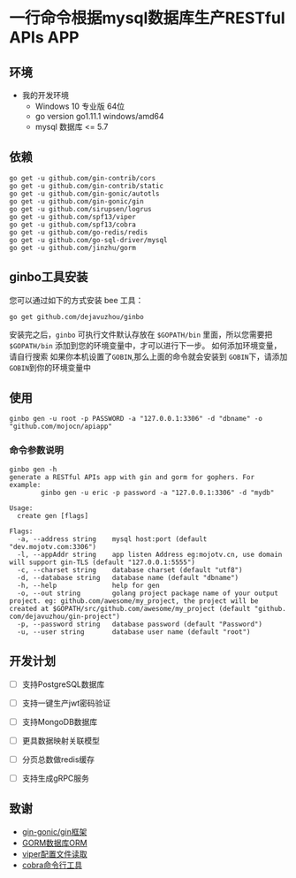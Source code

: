 # 一行命令根据mysql数据库生产RESTful APIs APP
## 环境
- 我的开发环境
    - Windows 10 专业版 64位
    - go version go1.11.1 windows/amd64
    - mysql 数据库 <= 5.7

## 依赖
```shell
go get -u github.com/gin-contrib/cors
go get -u github.com/gin-contrib/static
go get -u github.com/gin-gonic/autotls
go get -u github.com/gin-gonic/gin
go get -u github.com/sirupsen/logrus
go get -u github.com/spf13/viper
go get -u github.com/spf13/cobra
go get -u github.com/go-redis/redis
go get -u github.com/go-sql-driver/mysql
go get -u github.com/jinzhu/gorm
```
    
## ginbo工具安装
您可以通过如下的方式安装 bee 工具：
```shell
go get github.com/dejavuzhou/ginbo
```
安装完之后，`ginbo` 可执行文件默认存放在 `$GOPATH/bin` 里面，所以您需要把 `$GOPATH/bin` 添加到您的环境变量中，才可以进行下一步。
如何添加环境变量，请自行搜索
如果你本机设置了`GOBIN`,那么上面的命令就会安装到 `GOBIN`下，请添加`GOBIN`到你的环境变量中

## 使用
`ginbo gen -u root -p PASSWORD -a "127.0.0.1:3306" -d "dbname" -o "github.com/mojocn/apiapp" `

### 命令参数说明
```shell
ginbo gen -h
generate a RESTful APIs app with gin and gorm for gophers. For example:
        ginbo gen -u eric -p password -a "127.0.0.1:3306" -d "mydb"

Usage:
  create gen [flags]

Flags:
  -a, --address string    mysql host:port (default "dev.mojotv.com:3306")
  -l, --appAddr string    app listen Address eg:mojotv.cn, use domain will support gin-TLS (default "127.0.0.1:5555")
  -c, --charset string    database charset (default "utf8")
  -d, --database string   database name (default "dbname")
  -h, --help              help for gen
  -o, --out string        golang project package name of your output project. eg: github.com/awesome/my_project, the project will be created at $GOPATH/src/github.com/awesome/my_project (default "github.
com/dejavuzhou/gin-project")
  -p, --password string   database password (default "Password")
  -u, --user string       database user name (default "root")
```

## 开发计划

- [ ] 支持PostgreSQL数据库
- [ ] 支持一键生产jwt密码验证
- [ ] 支持MongoDB数据库
- [ ] 更具数据映射关联模型
- [ ] 分页总数做redis缓存
- [ ] 支持生成gRPC服务


## 致谢
- [gin-gonic/gin框架](https://github.com/gin-gonic/gin)
- [GORM数据库ORM](http://gorm.io/)
- [viper配置文件读取](https://github.com/spf13/viper)
- [cobra命令行工具](https://github.com/spf13/cobra#getting-started)

